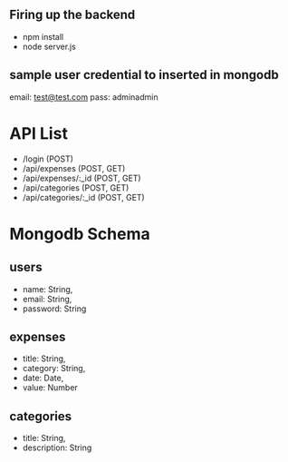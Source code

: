## Firing up the backend
- npm install 
- node server.js

## sample user credential to inserted in mongodb
email: test@test.com
pass: adminadmin

# API List
- /login (POST)
- /api/expenses (POST, GET)
- /api/expenses/:_id (POST, GET)
- /api/categories (POST, GET)
- /api/categories/:_id (POST, GET)

# Mongodb Schema
## users
- name: String,
- email: String,
- password: String

## expenses
- title: String,
- category: String,
- date: Date,
- value: Number

## categories
- title: String,
- description: String

